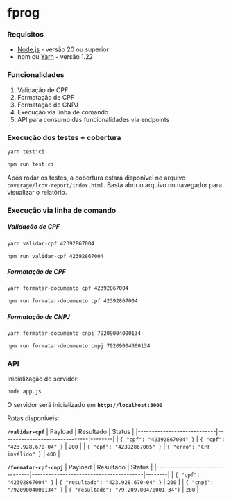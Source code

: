 # fprog

### Requisitos

- [Node.js](https://nodejs.org/en) - versão 20 ou superior
- npm ou [Yarn](https://yarnpkg.com/) - versão 1.22

### Funcionalidades

1. Validação de CPF
2. Formatação de CPF
3. Formatação de CNPJ
4. Execução via linha de comando
5. API para consumo das funcionalidades via endpoints

### Execução dos testes + cobertura

```bash
yarn test:ci
```

```bash
npm run test:ci
```

Após rodar os testes, a cobertura estará disponível no arquivo `coverage/lcov-report/index.html`. Basta abrir o arquivo no navegador para visualizar o relatório.

### Execução via linha de comando

##### Validação de CPF

```bash
yarn validar-cpf 42392867004
```

```bash
npm run validar-cpf 42392867004
```

##### Formatação de CPF

```bash
yarn formatar-documento cpf 42392867004
```

```bash
npm run formatar-documento cpf 42392867004
```

##### Formatação de CNPJ

```bash
yarn formatar-documento cnpj 79209004000134
```

```bash
npm run formatar-documento cnpj 79209004000134
```

### API

Inicialização do servidor:

```bash
node app.js
```

O servidor será inicializado em **`http://localhost:3000`**

Rotas disponíveis:

**`/validar-cpf`**
| Payload | Resultado | Status |
|----------------------------|-------------------------------|--------|
| `{ "cpf": "42392867004" }` | `{ "cpf": "423.928.670-04" }` | `200` |
| `{ "cpf": "42392867005" }` | `{ "erro": "CPF inválido" }` | `400` |

**`/formatar-cpf-cnpj`**
| Payload | Resultado | Status |
|--------------------------------|----------------------------------------|--------|
| `{ "cpf": "42392867004" }` | `{ "resultado": "423.928.670-04" }` | `200` |
| `{ "cnpj": "79209004000134" }` | `{ "resultado": "79.209.004/0001-34"}` | `200` |
